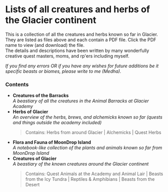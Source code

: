 # Lists of all creatures and herbs of the Glacier continent
This is a collection of all the creatures and herbs known so far in Glacier.<br>
They are listed as files above and each contain a PDF file. Click the PDF name to view (and download) the file.<br>
The details and descriptions have been written by many wonderfully creative quest masters, moms, and rp'ers including myself.<br>

<i>If you find any errors OR if you have any wishes for future additions be it specific beasts or biomes, please write to me (Medha).</i>

### Contents
* <b>Creatures of the Barracks</b><br>
  <i>A beastiary of all the creatures in the Animal Barracks at Glacier Academy</i>
* <b>Herbs of Glacier</b><br>
  <i>An overview of the herbs, brews, and alchemicks known so far (quests and things outside the academy included)</i>
  >Contains: Herbs from around Glacier | Alchemicks | Quest Herbs
* <b>Flora and Fauna of MoonDrop Island</b><br>
  <i>A notebook-like collection of the plants and animals known so far from MoonDrop Island</i>
* <b>Creatures of Glacier</b><br>
  <i>A beastiary of the known creatures around the Glacier continent</i>
  >Contains: Quest Animals at the Academy and Animal Lair | Beasts from the Icy Tundra | Reptiles & Amphibians | Beasts from the Desert


